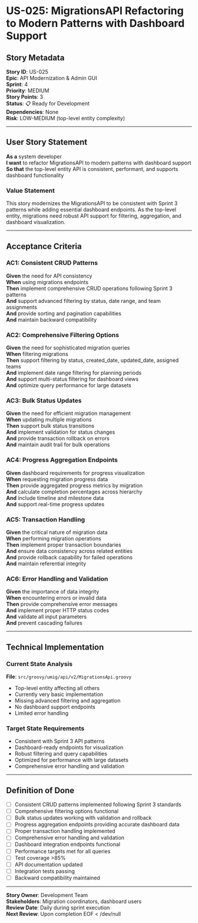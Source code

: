 # US-025: MigrationsAPI Refactoring to Modern Patterns with Dashboard Support

## Story Metadata

**Story ID**: US-025  
**Epic**: API Modernization & Admin GUI  
**Sprint**: 4  
**Priority**: MEDIUM  
**Story Points**: 3  
**Status**: 📋 Ready for Development  
**Dependencies**: None  
**Risk**: LOW-MEDIUM (top-level entity complexity)

---

## User Story Statement

**As a** system developer  
**I want** to refactor MigrationsAPI to modern patterns with dashboard support  
**So that** the top-level entity API is consistent, performant, and supports dashboard functionality

### Value Statement

This story modernizes the MigrationsAPI to be consistent with Sprint 3 patterns while adding essential dashboard endpoints. As the top-level entity, migrations need robust API support for filtering, aggregation, and dashboard visualization.

---

## Acceptance Criteria

### AC1: Consistent CRUD Patterns
**Given** the need for API consistency  
**When** using migrations endpoints  
**Then** implement comprehensive CRUD operations following Sprint 3 patterns  
**And** support advanced filtering by status, date range, and team assignments  
**And** provide sorting and pagination capabilities  
**And** maintain backward compatibility

### AC2: Comprehensive Filtering Options
**Given** the need for sophisticated migration queries  
**When** filtering migrations  
**Then** support filtering by status, created_date, updated_date, assigned teams  
**And** implement date range filtering for planning periods  
**And** support multi-status filtering for dashboard views  
**And** optimize query performance for large datasets

### AC3: Bulk Status Updates
**Given** the need for efficient migration management  
**When** updating multiple migrations  
**Then** support bulk status transitions  
**And** implement validation for status changes  
**And** provide transaction rollback on errors  
**And** maintain audit trail for bulk operations

### AC4: Progress Aggregation Endpoints
**Given** dashboard requirements for progress visualization  
**When** requesting migration progress data  
**Then** provide aggregated progress metrics by migration  
**And** calculate completion percentages across hierarchy  
**And** include timeline and milestone data  
**And** support real-time progress updates

### AC5: Transaction Handling
**Given** the critical nature of migration data  
**When** performing migration operations  
**Then** implement proper transaction boundaries  
**And** ensure data consistency across related entities  
**And** provide rollback capability for failed operations  
**And** maintain referential integrity

### AC6: Error Handling and Validation
**Given** the importance of data integrity  
**When** encountering errors or invalid data  
**Then** provide comprehensive error messages  
**And** implement proper HTTP status codes  
**And** validate all input parameters  
**And** prevent cascading failures

---

## Technical Implementation

### Current State Analysis

**File**: `src/groovy/umig/api/v2/MigrationsApi.groovy`
- Top-level entity affecting all others
- Currently very basic implementation
- Missing advanced filtering and aggregation
- No dashboard support endpoints
- Limited error handling

### Target State Requirements

- Consistent with Sprint 3 API patterns
- Dashboard-ready endpoints for visualization
- Robust filtering and query capabilities
- Optimized for performance with large datasets
- Comprehensive error handling and validation

---

## Definition of Done

- [ ] Consistent CRUD patterns implemented following Sprint 3 standards
- [ ] Comprehensive filtering options functional
- [ ] Bulk status updates working with validation and rollback
- [ ] Progress aggregation endpoints providing accurate dashboard data
- [ ] Proper transaction handling implemented
- [ ] Comprehensive error handling and validation
- [ ] Dashboard integration endpoints functional
- [ ] Performance targets met for all queries
- [ ] Test coverage >85%
- [ ] API documentation updated
- [ ] Integration tests passing
- [ ] Backward compatibility maintained

---

**Story Owner**: Development Team  
**Stakeholders**: Migration coordinators, dashboard users  
**Review Date**: Daily during sprint execution  
**Next Review**: Upon completion
EOF < /dev/null